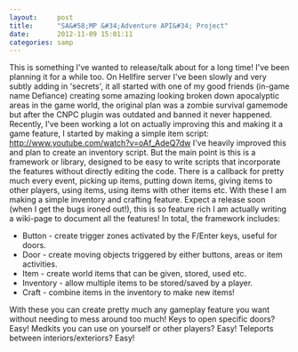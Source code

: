 ```yaml
---
layout:     post
title:      "SA&#58;MP &#34;Adventure API&#34; Project"
date:       2012-11-09 15:01:11
categories: samp
---
```

This is something I've wanted to release/talk about for a long time! I've been planning it for a while too. On Hellfire server I've been slowly and very subtly adding in 'secrets', it all started with one of my good friends (in-game name Defiance) creating some amazing looking broken down apocalyptic areas in the game world, the original plan was a zombie survival gamemode but after the CNPC plugin was outdated and banned it never happened. Recently, I've been working a lot on actually improving this and making it a game feature, I started by making a simple item script: http://www.youtube.com/watch?v=oAf_AdeQ7dw I've heavily improved this and plan to create an inventory script. But the main point is this is a framework or library, designed to be easy to write scripts that incorporate the features without directly editing the code. There is a callback for pretty much every event, picking up items, putting down items, giving items to other players, using items, using items with other items etc. With these I am making a simple inventory and crafting feature. Expect a release soon (when I get the bugs ironed out!), this is so feature rich I am actually writing a wiki-page to document all the features! In total, the framework includes: 
<!--more-->

  * Button - create trigger zones activated by the F/Enter keys, useful for doors.
  * Door - create moving objects triggered by either buttons, areas or item activities.
  * Item - create world items that can be given, stored, used etc.
  * Inventory - allow multiple items to be stored/saved by a player.
  * Craft - combine items in the inventory to make new items!

With these you can create pretty much any gameplay feature you want without needing to mess around too much! Keys to open specific doors? Easy! Medkits you can use on yourself or other players? Easy! Teleports between interiors/exteriors? Easy!
